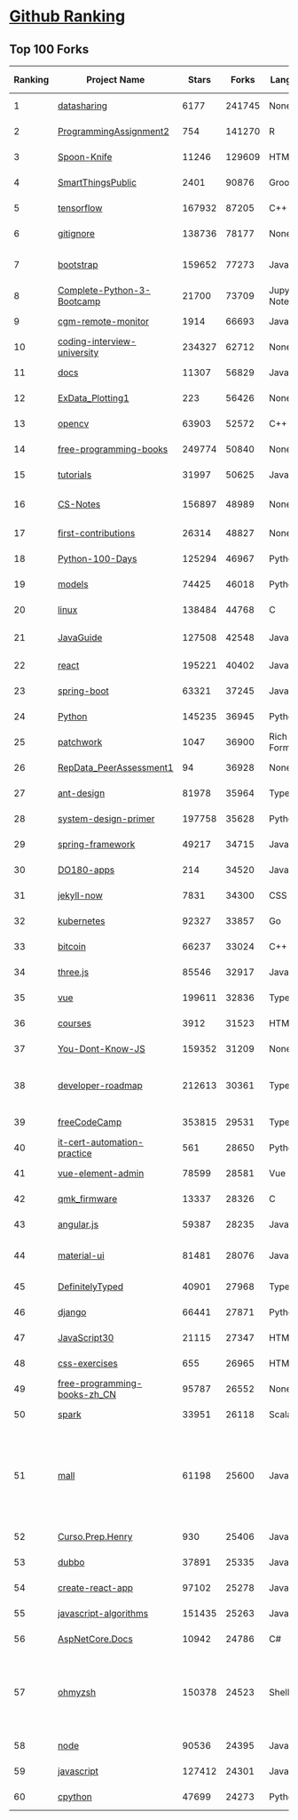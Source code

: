 [Github Ranking](../README.md)
==========

## Top 100 Forks

| Ranking | Project Name | Stars | Forks | Language | Open Issues | Description | Last Commit |
| ------- | ------------ | ----- | ----- | -------- | ----------- | ----------- | ----------- |
| 1 | [datasharing](https://github.com/jtleek/datasharing) | 6177 | 241745 | None | 295 | The Leek group guide to data sharing  | 2022-08-25T20:32:31Z |
| 2 | [ProgrammingAssignment2](https://github.com/rdpeng/ProgrammingAssignment2) | 754 | 141270 | R | 184 | Repository for Programming Assignment 2 for R Programming on Coursera | 2022-09-21T10:28:12Z |
| 3 | [Spoon-Knife](https://github.com/octocat/Spoon-Knife) | 11246 | 129609 | HTML | 1511 | This repo is for demonstration purposes only. | 2022-09-25T01:59:32Z |
| 4 | [SmartThingsPublic](https://github.com/SmartThingsCommunity/SmartThingsPublic) | 2401 | 90876 | Groovy | 59 | SmartThings open-source DeviceType Handlers and SmartApps code | 2022-09-24T11:11:10Z |
| 5 | [tensorflow](https://github.com/tensorflow/tensorflow) | 167932 | 87205 | C++ | 2148 | An Open Source Machine Learning Framework for Everyone | 2022-09-24T17:03:21Z |
| 6 | [gitignore](https://github.com/github/gitignore) | 138736 | 78177 | None | 0 | A collection of useful .gitignore templates | 2022-09-23T18:25:55Z |
| 7 | [bootstrap](https://github.com/twbs/bootstrap) | 159652 | 77273 | JavaScript | 255 | The most popular HTML, CSS, and JavaScript framework for developing responsive, mobile first projects on the web. | 2022-09-24T11:42:34Z |
| 8 | [Complete-Python-3-Bootcamp](https://github.com/Pierian-Data/Complete-Python-3-Bootcamp) | 21700 | 73709 | Jupyter Notebook | 91 | Course Files for Complete Python 3 Bootcamp Course on Udemy | 2022-09-22T06:10:17Z |
| 9 | [cgm-remote-monitor](https://github.com/nightscout/cgm-remote-monitor) | 1914 | 66693 | JavaScript | 127 | nightscout web monitor | 2022-09-24T08:06:34Z |
| 10 | [coding-interview-university](https://github.com/jwasham/coding-interview-university) | 234327 | 62712 | None | 38 | A complete computer science study plan to become a software engineer. | 2022-09-21T01:51:32Z |
| 11 | [docs](https://github.com/github/docs) | 11307 | 56829 | JavaScript | 94 | The open-source repo for docs.github.com | 2022-09-24T20:31:56Z |
| 12 | [ExData_Plotting1](https://github.com/rdpeng/ExData_Plotting1) | 223 | 56426 | None | 76 | Plotting Assignment 1 for Exploratory Data Analysis | 2022-09-04T21:17:44Z |
| 13 | [opencv](https://github.com/opencv/opencv) | 63903 | 52572 | C++ | 2177 | Open Source Computer Vision Library | 2022-09-25T01:40:40Z |
| 14 | [free-programming-books](https://github.com/EbookFoundation/free-programming-books) | 249774 | 50840 | None | 30 | :books: Freely available programming books | 2022-09-24T22:41:55Z |
| 15 | [tutorials](https://github.com/eugenp/tutorials) | 31997 | 50625 | Java | 27 | Just Announced - "Learn Spring Security OAuth":  | 2022-09-24T17:48:19Z |
| 16 | [CS-Notes](https://github.com/CyC2018/CS-Notes) | 156897 | 48989 | None | 114 | :books: 技术面试必备基础知识、Leetcode、计算机操作系统、计算机网络、系统设计 | 2022-09-24T16:12:02Z |
| 17 | [first-contributions](https://github.com/firstcontributions/first-contributions) | 26314 | 48827 | None | 10 | 🚀✨ Help beginners to contribute to open source projects | 2022-09-25T02:13:19Z |
| 18 | [Python-100-Days](https://github.com/jackfrued/Python-100-Days) | 125294 | 46967 | Python | 486 | Python - 100天从新手到大师 | 2022-08-31T05:14:51Z |
| 19 | [models](https://github.com/tensorflow/models) | 74425 | 46018 | Python | 1125 | Models and examples built with TensorFlow | 2022-09-24T03:17:06Z |
| 20 | [linux](https://github.com/torvalds/linux) | 138484 | 44768 | C | 0 | Linux kernel source tree | 2022-09-25T00:52:01Z |
| 21 | [JavaGuide](https://github.com/Snailclimb/JavaGuide) | 127508 | 42548 | Java | 66 | 「Java学习+面试指南」一份涵盖大部分 Java 程序员所需要掌握的核心知识。准备 Java 面试，首选 JavaGuide！ | 2022-09-24T07:07:07Z |
| 22 | [react](https://github.com/facebook/react) | 195221 | 40402 | JavaScript | 795 | A declarative, efficient, and flexible JavaScript library for building user interfaces. | 2022-09-24T23:56:46Z |
| 23 | [spring-boot](https://github.com/spring-projects/spring-boot) | 63321 | 37245 | Java | 514 | Spring Boot | 2022-09-23T16:48:09Z |
| 24 | [Python](https://github.com/TheAlgorithms/Python) | 145235 | 36945 | Python | 28 | All Algorithms implemented in Python | 2022-09-24T17:33:07Z |
| 25 | [patchwork](https://github.com/jlord/patchwork) | 1047 | 36900 | Rich Text Format | 21 | All the Git-it Workshop completers!  | 2022-09-25T00:31:44Z |
| 26 | [RepData_PeerAssessment1](https://github.com/rdpeng/RepData_PeerAssessment1) | 94 | 36928 | None | 6 | Peer Assessment 1 for Reproducible Research | 2022-08-25T17:01:55Z |
| 27 | [ant-design](https://github.com/ant-design/ant-design) | 81978 | 35964 | TypeScript | 843 | An enterprise-class UI design language and React UI library | 2022-09-24T15:15:22Z |
| 28 | [system-design-primer](https://github.com/donnemartin/system-design-primer) | 197758 | 35628 | Python | 164 | Learn how to design large-scale systems. Prep for the system design interview.  Includes Anki flashcards. | 2022-09-22T10:53:18Z |
| 29 | [spring-framework](https://github.com/spring-projects/spring-framework) | 49217 | 34715 | Java | 1235 | Spring Framework | 2022-09-24T14:21:46Z |
| 30 | [DO180-apps](https://github.com/RedHatTraining/DO180-apps) | 214 | 34520 | JavaScript | 0 | DO180 Repository for Sample Applications | 2022-09-22T08:38:17Z |
| 31 | [jekyll-now](https://github.com/barryclark/jekyll-now) | 7831 | 34300 | CSS | 143 | Build a Jekyll blog in minutes, without touching the command line. | 2022-09-22T13:00:28Z |
| 32 | [kubernetes](https://github.com/kubernetes/kubernetes) | 92327 | 33857 | Go | 1609 | Production-Grade Container Scheduling and Management | 2022-09-25T00:40:04Z |
| 33 | [bitcoin](https://github.com/bitcoin/bitcoin) | 66237 | 33024 | C++ | 449 | Bitcoin Core integration/staging tree | 2022-09-24T21:36:01Z |
| 34 | [three.js](https://github.com/mrdoob/three.js) | 85546 | 32917 | JavaScript | 358 | JavaScript 3D Library. | 2022-09-25T02:55:39Z |
| 35 | [vue](https://github.com/vuejs/vue) | 199611 | 32836 | TypeScript | 344 | 🖖 Vue.js is a progressive, incrementally-adoptable JavaScript framework for building UI on the web. | 2022-09-23T11:06:36Z |
| 36 | [courses](https://github.com/DataScienceSpecialization/courses) | 3912 | 31523 | HTML | 26 | Course materials for the Data Science Specialization: https://www.coursera.org/specialization/jhudatascience/1 | 2021-03-30T06:51:57Z |
| 37 | [You-Dont-Know-JS](https://github.com/getify/You-Dont-Know-JS) | 159352 | 31209 | None | 81 | A book series on JavaScript. @YDKJS on twitter. | 2022-09-19T03:28:01Z |
| 38 | [developer-roadmap](https://github.com/kamranahmedse/developer-roadmap) | 212613 | 30361 | TypeScript | 115 | Community effort to create roadmaps, guides and other educational content to help the developers get an idea about the software development landscape, learn and grow in their career. | 2022-09-24T15:24:00Z |
| 39 | [freeCodeCamp](https://github.com/freeCodeCamp/freeCodeCamp) | 353815 | 29531 | TypeScript | 153 | freeCodeCamp.org's open-source codebase and curriculum. Learn to code for free. | 2022-09-25T02:57:07Z |
| 40 | [it-cert-automation-practice](https://github.com/google/it-cert-automation-practice) | 561 | 28650 | Python | 54 | Google IT Automation with Python Professional Certificate - Practice files | 2022-09-24T23:13:06Z |
| 41 | [vue-element-admin](https://github.com/PanJiaChen/vue-element-admin) | 78599 | 28581 | Vue | 1143 | :tada: A magical vue admin                                                                https://panjiachen.github.io/vue-element-admin | 2022-09-07T08:19:15Z |
| 42 | [qmk_firmware](https://github.com/qmk/qmk_firmware) | 13337 | 28326 | C | 268 | Open-source keyboard firmware for Atmel AVR and Arm USB families | 2022-09-25T01:41:21Z |
| 43 | [angular.js](https://github.com/angular/angular.js) | 59387 | 28235 | JavaScript | 391 | AngularJS - HTML enhanced for web apps! | 2022-04-12T15:57:22Z |
| 44 | [material-ui](https://github.com/mui/material-ui) | 81481 | 28076 | JavaScript | 1097 | MUI Core: Ready-to-use foundational React components, free forever. It includes Material UI that implement Google's Material Design. | 2022-09-25T00:18:24Z |
| 45 | [DefinitelyTyped](https://github.com/DefinitelyTyped/DefinitelyTyped) | 40901 | 27968 | TypeScript | 635 | The repository for high quality TypeScript type definitions. | 2022-09-25T02:39:29Z |
| 46 | [django](https://github.com/django/django) | 66441 | 27871 | Python | 0 | The Web framework for perfectionists with deadlines. | 2022-09-24T16:54:02Z |
| 47 | [JavaScript30](https://github.com/wesbos/JavaScript30) | 21115 | 27347 | HTML | 0 | 30 Day Vanilla JS Challenge | 2022-09-15T06:39:59Z |
| 48 | [css-exercises](https://github.com/TheOdinProject/css-exercises) | 655 | 26965 | HTML | 5 | None | 2022-09-22T00:00:13Z |
| 49 | [free-programming-books-zh_CN](https://github.com/justjavac/free-programming-books-zh_CN) | 95787 | 26552 | None | 0 | :books: 免费的计算机编程类中文书籍，欢迎投稿 | 2022-08-13T10:24:50Z |
| 50 | [spark](https://github.com/apache/spark) | 33951 | 26118 | Scala | 0 | Apache Spark - A unified analytics engine for large-scale data processing | 2022-09-25T01:19:42Z |
| 51 | [mall](https://github.com/macrozheng/mall) | 61198 | 25600 | Java | 25 | mall项目是一套电商系统，包括前台商城系统及后台管理系统，基于SpringBoot+MyBatis实现，采用Docker容器化部署。 前台商城系统包含首页门户、商品推荐、商品搜索、商品展示、购物车、订单流程、会员中心、客户服务、帮助中心等模块。 后台管理系统包含商品管理、订单管理、会员管理、促销管理、运营管理、内容管理、统计报表、财务管理、权限管理、设置等模块。 | 2022-09-22T12:11:39Z |
| 52 | [Curso.Prep.Henry](https://github.com/atralice/Curso.Prep.Henry) | 930 | 25406 | JavaScript | 0 | Curso de Preparación para Ingresar a Henry. | 2022-09-23T09:42:57Z |
| 53 | [dubbo](https://github.com/apache/dubbo) | 37891 | 25335 | Java | 443 | Apache Dubbo is a high-performance, java based, open source RPC framework. | 2022-09-25T00:31:09Z |
| 54 | [create-react-app](https://github.com/facebook/create-react-app) | 97102 | 25278 | JavaScript | 1421 | Set up a modern web app by running one command. | 2022-09-24T14:08:49Z |
| 55 | [javascript-algorithms](https://github.com/trekhleb/javascript-algorithms) | 151435 | 25263 | JavaScript | 102 | 📝 Algorithms and data structures implemented in JavaScript with explanations and links to further readings | 2022-09-22T06:01:58Z |
| 56 | [AspNetCore.Docs](https://github.com/dotnet/AspNetCore.Docs) | 10942 | 24786 | C# | 567 | Documentation for ASP.NET Core | 2022-09-24T03:00:09Z |
| 57 | [ohmyzsh](https://github.com/ohmyzsh/ohmyzsh) | 150378 | 24523 | Shell | 238 | 🙃   A delightful community-driven (with 2,000+ contributors) framework for managing your zsh configuration. Includes 300+ optional plugins (rails, git, macOS, hub, docker, homebrew, node, php, python, etc), 140+ themes to spice up your morning, and an auto-update tool so that makes it easy to keep up with the latest updates from the community. | 2022-09-25T00:50:23Z |
| 58 | [node](https://github.com/nodejs/node) | 90536 | 24395 | JavaScript | 1320 | Node.js JavaScript runtime :sparkles::turtle::rocket::sparkles: | 2022-09-25T02:54:58Z |
| 59 | [javascript](https://github.com/airbnb/javascript) | 127412 | 24301 | JavaScript | 89 | JavaScript Style Guide | 2022-09-22T10:05:36Z |
| 60 | [cpython](https://github.com/python/cpython) | 47699 | 24273 | Python | 6763 | The Python programming language | 2022-09-24T22:59:19Z |

